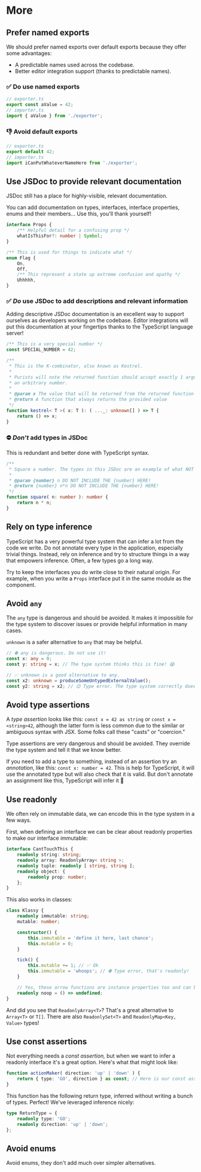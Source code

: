# More

## Prefer named exports

We should prefer named exports over default exports because they offer some advantages:

-   A predictable names used across the codebase.
-   Better editor integration support (thanks to predictable names).

### ✅ **Do** use named exports

```ts
// exporter.ts
export const aValue = 42;
// importer.ts
import { aValue } from './exporter';
```

### 👎 **Avoid** default exports

```ts
// exporter.ts
export default 42;
// importer.ts
import iCanPutWhateverNameHere from './exporter';
```

## Use JSDoc to provide relevant documentation

JSDoc still has a place for highly-visible, relevant documentation.

You can add documentation on types, interfaces, interface properties, enums and their members… Use
this, you'll thank yourself!

```ts
interface Props {
	/** Helpful detail for a confusing prop */
	whatIsThisFor?: number | Symbol;
}

/** This is used for things to indicate what */
enum Flag {
	On,
	Off,
	/** This represent a state up extreme confusion and apathy */
	Uhhhhh,
}
```

### ✅ _Do_ use JSDoc to add descriptions and relevant information

Adding descriptive JSDoc documentation is an excellent way to support ourselves as developers
working on the codebase. Editor integrations will put this documentation at your fingertips thanks
to the TypeScript language server!

```ts
/** This is a very special number */
const SPECIAL_NUMBER = 42;

/**
 * This is the K-combinator, also known as Kestrel.
 *
 * Purists will note the returned function should accept exactly 1 argument but instead we accept
 * an arbitrary number.
 *
 * @param x The value that will be returned from the returned function
 * @return A function that always returns the provided value
 */
function kestrel< T >( x: T ): ( ..._: unknown[] ) => T {
	return () => x;
}
```

### ⛔️ _Don't_ add types in JSDoc

This is redundant and better done with TypeScript syntax.

```ts
/**
 * Square a number. The types in this JSDoc are an example of what NOT to do.
 *
 * @param {number} n DO NOT INCLUDE THE {number} HERE!
 * @return {number} n*n DO NOT INCLUDE THE {number} HERE!
 */
function square( n: number ): number {
	return n * n;
}
```

## Rely on type inference

TypeScript has a very powerful type system that can infer a lot from the code we write. Do not
annotate every type in the application, especially trivial things. Instead, rely on inference and
try to structure things in a way that empowers inference. Often, a few types go a long way.

Try to keep the interfaces you do write close to their natural origin. For example, when you write a
`Props` interface put it in the same module as the component.

## Avoid `any`

The `any` type is dangerous and should be avoided. It makes it impossible for the type system to
discover issues or provide helpful information in many cases.

`unknown` is a safer alternative to `any` that may be helpful.

```ts
// ⛔️ any is dangerous. Do not use it!
const x: any = 0;
const y: string = x; // The type system thinks this is fine! 😱

// ✅ unknown is a good alternative to any.
const x2: unknown = produceSomeUntypedExternalValue();
const y2: string = x2; // 😌 Type error. The type system correctly doesn't trust this to be a string.
```

## Avoid type assertions

A _type assertion_ looks like this: `const x = 42 as string` or `const x = <string>42`, although the
latter form is less common due to the similar or ambiguous syntax with JSX. Some folks call these
"casts" or "coercion."

Type assertions are very dangerous and should be avoided. They override the type system and tell it
that we know better.

If you need to add a type to something, instead of an assertion try an _annotation_, like this:
`const x: number = 42`. This is help for TypeScript, it will use the annotated type but will also
check that it is valid. But don't annotate an assignment like this, TypeScript will infer it 🙂

## Use readonly

We often rely on immutable data, we can encode this in the type system in a few ways.

First, when defining an interface we can be clear about readonly properties to make our interface
immutable:

```ts
interface CantTouchThis {
	readonly string: string;
	readonly array: ReadonlyArray< string >;
	readonly tuple: readonly [ string, string ];
	readonly object: {
		readonly prop: number;
	};
}
```

This also works in classes:

```ts
class Klassy {
	readonly immutable: string;
	mutable: number;

	constructor() {
		this.immutable = 'define it here, last chance';
		this.mutable = 0;
	}

	tick() {
		this.mutable += 1; // ✅ Ok
		this.immutable = 'whoops'; // ⛔️ Type error, that's readonly!
	}

	// Yes, these arrow functions are instance properties too and can be readonly 👀
	readonly noop = () => undefined;
}
```

And did you see that `ReadonlyArray<T>`? That's a great alternative to `Array<T>` or `T[]`. There
are also `ReadonlySet<T>` and `ReadonlyMap<Key, Value>` types!

## Use const assertions

Not everything needs a _const assertion,_ but when we want to infer a readonly interface it's a
great option. Here's what that might look like:

```ts
function actionMaker( direction: 'up' | 'down' ) {
	return { type: 'GO', direction } as const; // Here is our const assertion: `as const`
}
```

This function has the following return type, inferred without writing a bunch of types. Perfect!
We've leveraged inference nicely:

```ts
type ReturnType = {
	readonly type: 'GO';
	readonly direction: 'up' | 'down';
};
```

## Avoid enums

Avoid enums, they don't add much over simpler alternatives.
